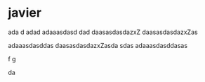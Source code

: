 # javier
ada
d
adad
adaaasdasd
dad
daasasdasdazxZ
daasasdasdazxZas

adaaasdasddas
daasasdasdazxZasda
sdas
adaaasdasddasas

f
g

da
